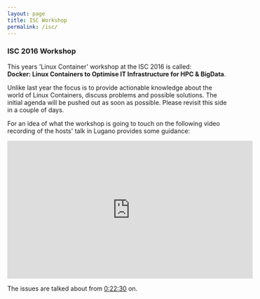 ```yaml
---
layout: page
title: ISC Workshop
permalink: /isc/
---
```


### ISC 2016 Workshop

This years 'Linux Container' workshop at the ISC 2016 is called: <br>
 **Docker: Linux Containers to Optimise IT Infrastructure for HPC & BigData**.

Unlike last year the focus is to provide actionable knowledge about the world of Linux Containers, discuss problems and possible solutions.
The initial agenda will be pushed out as soon as possible. Please revisit this side in a couple of days.

For an idea of what the workshop is going to touch on the following video recording of the hosts' talk in Lugano provides some guidance:

<iframe width="560" height="315" src="https://www.youtube.com/embed/3gTJj-HuZuo?list=PLfE3_wJGw9KS3PBvqEcDdpiODeDjAs5v8" frameborder="0" allowfullscreen></iframe>

The issues are talked about from [0:22:30](https://youtu.be/3gTJj-HuZuo?list=PLfE3_wJGw9KS3PBvqEcDdpiODeDjAs5v8&t=1350) on.
